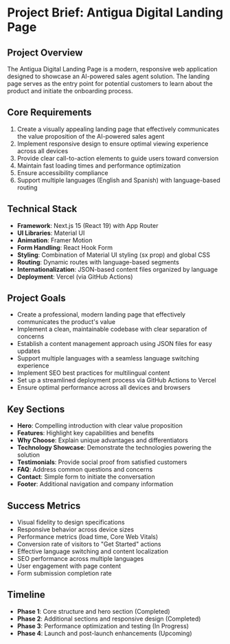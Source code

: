 # Project Brief: Antigua Digital Landing Page

## Project Overview

The Antigua Digital Landing Page is a modern, responsive web application designed to showcase an AI-powered sales agent solution. The landing page serves as the entry point for potential customers to learn about the product and initiate the onboarding process.

## Core Requirements

1. Create a visually appealing landing page that effectively communicates the value proposition of the AI-powered sales agent
2. Implement responsive design to ensure optimal viewing experience across all devices
3. Provide clear call-to-action elements to guide users toward conversion
4. Maintain fast loading times and performance optimization
5. Ensure accessibility compliance
6. Support multiple languages (English and Spanish) with language-based routing

## Technical Stack

- **Framework**: Next.js 15 (React 19) with App Router
- **UI Libraries**: Material UI
- **Animation**: Framer Motion
- **Form Handling**: React Hook Form
- **Styling**: Combination of Material UI styling (sx prop) and global CSS
- **Routing**: Dynamic routes with language-based segments
- **Internationalization**: JSON-based content files organized by language
- **Deployment**: Vercel (via GitHub Actions)

## Project Goals

- Create a professional, modern landing page that effectively communicates the product's value
- Implement a clean, maintainable codebase with clear separation of concerns
- Establish a content management approach using JSON files for easy updates
- Support multiple languages with a seamless language switching experience
- Implement SEO best practices for multilingual content
- Set up a streamlined deployment process via GitHub Actions to Vercel
- Ensure optimal performance across all devices and browsers

## Key Sections

- **Hero**: Compelling introduction with clear value proposition
- **Features**: Highlight key capabilities and benefits
- **Why Choose**: Explain unique advantages and differentiators
- **Technology Showcase**: Demonstrate the technologies powering the solution
- **Testimonials**: Provide social proof from satisfied customers
- **FAQ**: Address common questions and concerns
- **Contact**: Simple form to initiate the conversation
- **Footer**: Additional navigation and company information

## Success Metrics

- Visual fidelity to design specifications
- Responsive behavior across device sizes
- Performance metrics (load time, Core Web Vitals)
- Conversion rate of visitors to "Get Started" actions
- Effective language switching and content localization
- SEO performance across multiple languages
- User engagement with page content
- Form submission completion rate

## Timeline

- **Phase 1**: Core structure and hero section (Completed)
- **Phase 2**: Additional sections and responsive design (Completed)
- **Phase 3**: Performance optimization and testing (In Progress)
- **Phase 4**: Launch and post-launch enhancements (Upcoming)

